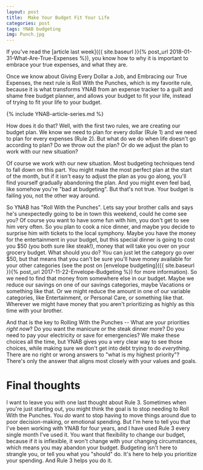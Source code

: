 ```yaml
---
layout: post
title:  Make Your Budget Fit Your Life
categories: post
tags: YNAB budgeting
img: Punch.jpg
---
```


If you've read the [article last week]({{ site.baseurl }}{% post_url 2018-01-31-What-Are-True-Expenses %}), you know how to why it is important to embrace your true expenses, and what they are.

Once we know about Giving Every Dollar a Job, and Embracing our True Expenses, the next rule is Roll With the Punches, which is my favorite rule, because it is what transforms YNAB from an expense tracker to a guilt and shame free budget planner, and allows your budget to fit your life, instead of trying to fit your life to your budget.

<!--more-->

{% include YNAB-article-series.md %}

How does it do that? Well, with the first two rules, we are creating our budget plan. We know we need to plan for every dollar (Rule 1) and we need to plan for every expenses (Rule 2). But what do we do when life doesn't go according to plan? Do we throw out the plan? Or do we adjust the plan to work with our new situation?

Of course we work with our new situation. Most budgeting techniques tend to fall down on this part. You might make the most perfect plan at the start of the month, but if it isn't easy to adjust the plan as you go along, you'll find yourself gradually abandoning the plan. And you might even feel bad, like somehow you're "bad at budgeting". But that's not true. Your budget is failing you, not the other way around.

So YNAB has "Roll With the Punches". Lets say your brother calls and says he's unexpectedly going to be in town this weekend, could he come see you? Of course you want to have some fun with him, you don't get to see him very often. So you plan to cook a nice dinner, and maybe you decide to surprise him with tickets to the local symphony. Maybe you have the money for the entertainment in your budget, but this special dinner is going to cost you $50 (you both sure like steak!), money that will take you over on your grocery budget. What should you do? You can just let the category go over $50, but that means that you can't be sure you'll have money available for your other categories (see the post on [envelope budgeting]({{ site.baseurl }}{% post_url 2017-11-22-Envelope-Budgeting %}) for more information). So we need to find that money from somewhere else in our budget. Maybe we reduce our savings on one of our savings categories, maybe Vacations or something like that. Or we might reduce the amount in one of our variable categories, like Entertainment, or Personal Care, or something like that. Wherever we might have money that you aren't prioritizing as highly as this time with your brother.

And that is the key to Rolling With the Punches -- What are your priorities *right now*? Do you want the manicure or the steak dinner more? Do you need to pay your electricity or save for emergencies? We make these choices all the time, but YNAB gives you a very clear way to see those choices, while making sure we don't get into debt trying to do *everything*. There are no right or wrong answers to "what is my highest priority"? There's only the answer that aligns most closely with your values and goals.

# Final thoughts
I want to leave you with one last thought about Rule 3. Sometimes when you're just starting out, you might think the goal is to stop needing to Roll With the Punches. You *do* want to stop having to move things around due to poor decision-making, or emotional spending. But I'm here to tell you that I've been working with YNAB for four years, and I have used Rule 3 every single month I've used it. You want that flexibility to change our budget, because if it is inflexible, it won't change with your changing circumstances, which means you may abandon your budget. Budgeting isn't here to strangle you, or tell you what you "should" do. It's here to help you prioritize your spending. And Rule 3 helps you do it.
